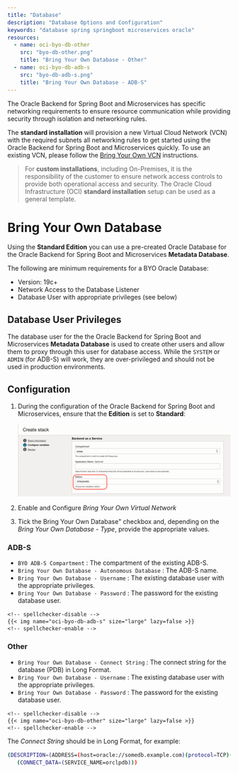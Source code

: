 ```yaml
---
title: "Database"
description: "Database Options and Configuration"
keywords: "database spring springboot microservices oracle"
resources:
  - name: oci-byo-db-other
    src: "byo-db-other.png"
    title: "Bring Your Own Database - Other"
  - name: oci-byo-db-adb-s
    src: "byo-db-adb-s.png"
    title: "Bring Your Own Database - ADB-S"
---
```

The Oracle Backend for Spring Boot and Microservices has specific networking requirements to ensure resource communication while providing security through isolation and networking rules.  

The **standard installation** will provision a new Virtual Cloud Network (VCN) with the required subnets all networking rules to get started using the Oracle Backend for Spring Boot and Microservices quickly.  To use an existing VCN, please follow the [Bring Your Own VCN](#bring-your-own-oci-vcn) instructions.

> For **custom installations**, including On-Premises, it is the responsibility of the customer to ensure network access controls to provide both operational access and security.  The Oracle Cloud Infrastructure (OCI) **standard installation** setup can be used as a general template.

# Bring Your Own Database

Using the **Standard Edition** you can use a pre-created Oracle Database for the Oracle Backend for Spring Boot and Microservices **Metadata Database**.  

The following are minimum requirements for a BYO Oracle Database:

* Version: 19c+
* Network Access to the Database Listener
* Database User with appropriate privileges (see below)

## Database User Privileges

The database user for the the Oracle Backend for Spring Boot and Microservices **Metadata Database** is used to create other users and allow them to proxy through this user for database access.  While the `SYSTEM` or `ADMIN` (for ADB-S) will work, they are over-privileged and should not be used in production environments.


## Configuration

1. During the configuration of the Oracle Backend for Spring Boot and Microservices, ensure that the **Edition** is set to **Standard**:

    ![Standard Edition](../images/standard_edition.png "Standard Edition")

1. Enable and Configure *Bring Your Own Virtual Network*

1. Tick the Bring Your Own Database" checkbox and, depending on the *Bring Your Own Database - Type*, provide the appropriate values.

### ADB-S

   - `BYO ADB-S Compartment` : The compartment of the existing ADB-S.
   - `Bring Your Own Database - Autonomous Database` : The ADB-S name.
   - `Bring Your Own Database - Username` : The existing database user with the appropriate privileges.
   - `Bring Your Own Database - Password` : The password for the existing database user.

    <!-- spellchecker-disable -->
    {{< img name="oci-byo-db-adb-s" size="large" lazy=false >}}
    <!-- spellchecker-enable -->

### Other

   - `Bring Your Own Database - Connect String` : The connect string for the database (PDB) in Long Format.
   - `Bring Your Own Database - Username` : The existing database user with the appropriate privileges.
   - `Bring Your Own Database - Password` : The password for the existing database user.

    <!-- spellchecker-disable -->
    {{< img name="oci-byo-db-other" size="large" lazy=false >}}
    <!-- spellchecker-enable -->

   The *Connect String* should be in Long Format, for example:
   ```bash
   (DESCRIPTION=(ADDRESS=(host=oracle://somedb.example.com)(protocol=TCP)(port=1521))
      (CONNECT_DATA=(SERVICE_NAME=orclpdb)))
   ```